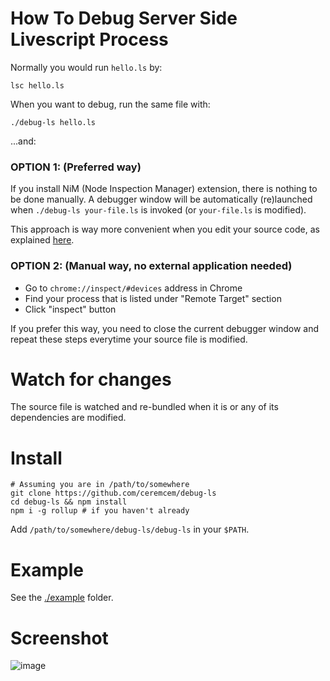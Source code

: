 # How To Debug Server Side Livescript Process

Normally you would run `hello.ls` by: 

    lsc hello.ls 

When you want to debug, run the same file with:

    ./debug-ls hello.ls

...and:

### OPTION 1: (Preferred way)

If you install NiM (Node Inspection Manager) extension, there is nothing to be done manually. A debugger window will be automatically (re)launched when `./debug-ls your-file.ls` is invoked (or `your-file.ls` is modified). 

This approach is way more convenient when you edit your source code, as explained [here](https://github.com/gkz/LiveScript/issues/972#issuecomment-695342539).

### OPTION 2: (Manual way, no external application needed)

* Go to `chrome://inspect/#devices` address in Chrome
* Find your process that is listed under "Remote Target" section 
* Click "inspect" button

If you prefer this way, you need to close the current debugger window and repeat these steps everytime your source file is modified.

# Watch for changes 

The source file is watched and re-bundled when it is or any of its dependencies are modified. 

# Install

```
# Assuming you are in /path/to/somewhere
git clone https://github.com/ceremcem/debug-ls
cd debug-ls && npm install
npm i -g rollup # if you haven't already 
```

Add `/path/to/somewhere/debug-ls/debug-ls` in your `$PATH`. 

# Example 

See the [./example](./example) folder. 

# Screenshot

![image](https://user-images.githubusercontent.com/6639874/92029989-0f2d4800-ed6f-11ea-9d16-503114ef400f.png)

